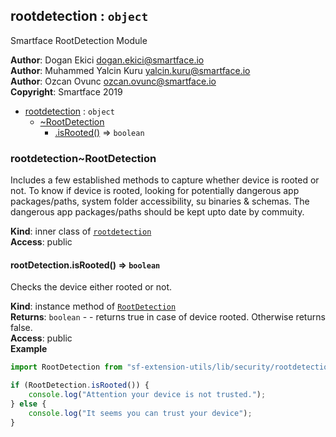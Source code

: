 <a name="module_rootdetection"></a>

## rootdetection : <code>object</code>
Smartface RootDetection Module

**Author**: Dogan Ekici <dogan.ekici@smartface.io>  
**Author**: Muhammed Yalcin Kuru <yalcin.kuru@smartface.io>  
**Author**: Ozcan Ovunc <ozcan.ovunc@smartface.io>  
**Copyright**: Smartface 2019  

* [rootdetection](#module_rootdetection) : <code>object</code>
    * [~RootDetection](#module_rootdetection..RootDetection)
        * [.isRooted()](#module_rootdetection..RootDetection+isRooted) ⇒ <code>boolean</code>

<a name="module_rootdetection..RootDetection"></a>

### rootdetection~RootDetection
Includes a few established methods to capture whether device is
rooted or not. To know if device is rooted, looking for potentially dangerous
app packages/paths, system folder accessibility, su binaries & schemas. The
dangerous app packages/paths should be kept upto date by commuity.

**Kind**: inner class of [<code>rootdetection</code>](#module_rootdetection)  
**Access**: public  
<a name="module_rootdetection..RootDetection+isRooted"></a>

#### rootDetection.isRooted() ⇒ <code>boolean</code>
Checks the device either rooted or not.

**Kind**: instance method of [<code>RootDetection</code>](#module_rootdetection..RootDetection)  
**Returns**: <code>boolean</code> - - returns true in case of device rooted. Otherwise returns false.  
**Access**: public  
**Example**  
```js
import RootDetection from "sf-extension-utils/lib/security/rootdetection";

if (RootDetection.isRooted()) {
    console.log("Attention your device is not trusted.");
} else {
    console.log("It seems you can trust your device");
}
```
